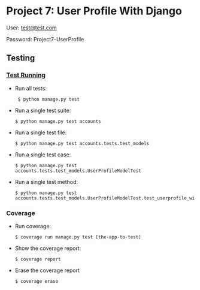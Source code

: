 Project 7: User Profile With Django
===================================

User: test@test.com

Password:
Project7-UserProfile

Testing
-------

### [Test Running](https://docs.djangoproject.com/en/2.2/topics/testing/overview/#running-tests) ###

- Run all tests:
  ```console
   $ python manage.py test
   ```

- Run a single test suite:
  ```console
  $ python manage.py test accounts
  ```

- Run a single test file:
  ```console
  $ python manage.py test accounts.tests.test_models
  ```

- Run a single test case:
  ```console
  $ python manage.py test accounts.tests.test_models.UserProfileModelTest
  ```

- Run a single test method:
  ```console
  $ python manage.py test accounts.tests.test_models.UserProfileModelTest.test_userprofile_without_required_fields_is_invalid
  ```

### Coverage ###

- Run coverage:
  ```console
  $ coverage run manage.py test [the-app-to-test]
  ```

- Show the coverage report:
  ```console
  $ coverage report
  ```

- Erase the coverage report
  ```console
  $ coverage erase
  ```
